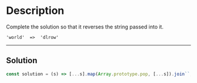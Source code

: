# Description

Complete the solution so that it reverses the string passed into it.

```
'world'  =>  'dlrow'
```

---

## Solution

```js
const solution = (s) => [...s].map(Array.prototype.pop, [...s]).join``;
```
